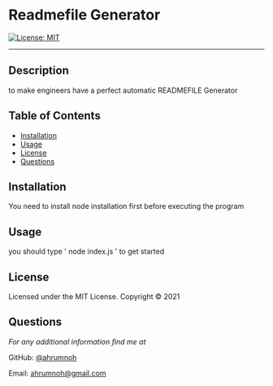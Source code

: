 # Readmefile Generator

[![License: MIT](https://img.shields.io/badge/License-MIT-yellow.svg)](https://opensource.org/licenses/MIT)

---

## Description
to make engineers have a perfect automatic READMEFILE Generator

## Table of Contents
* [Installation](#installation)
* [Usage](#usage)
* [License](#license)
* [Questions](#questions)

## Installation
You need to install node installation first before executing the program

## Usage
you should type ' node index.js ' to get started

## License 
Licensed under the MIT License. Copyright © 2021

## Questions
*For any additional information find me at* 

GitHub: [@ahrumnoh](https://github.com/ahrumnoh/)

Email: [ahrumnoh@gmail.com](mailto:ahrumnoh@gmail.com)
